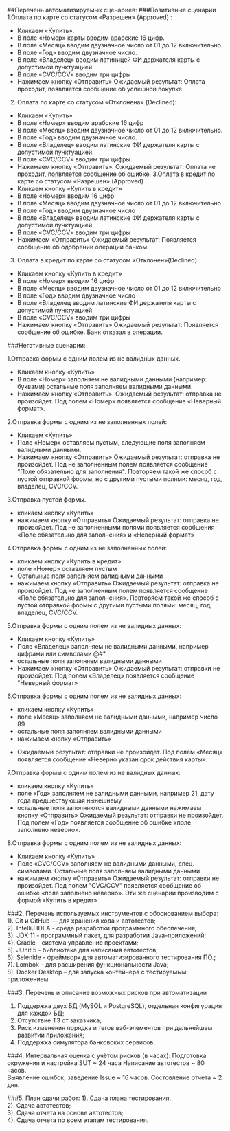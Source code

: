 ##Перечень автоматизируемых сценариев:
###Позитивные сценарии
1.Оплата по карте со статусом «Разрешен» (Approved) :
* Кликаем «Купить».
* В поле «Номер» карты вводим арабские 16 цифр.
* В поле «Месяц» вводим двузначное число от 01 до 12 включительно.
* В поле «Год» вводим двузначное число.
* В поле «Владелец» вводим латиницей ФИ держателя карты с допустимой пунктуацией.
* В поле «CVС/ССV» вводим три цифры
* Нажимаем кнопку «Отправить»
  Ожидаемый результат: Оплата проходит, появляется сообщение об успешной покупке.

2. Оплата по карте со статусом «Отклонена» (Declined):
* Кликаем «Купить»
* В поле «Номер» вводим арабские 16 цифр
* В поле «Месяц» вводим двузначное число от 01 до 12 включительно.
* В поле «Год» вводим двузначное число.
* В поле «Владелец» вводим латинские ФИ держателя карты с допустимой пунктуацией.
* В поле «CVC/CCV» вводим три цифры.
* Нажимаем кнопку «Отправить».
  Ожидаемый результат: Оплата не проходит, появляется сообщение об ошибке.
  3.Оплата в кредит по карте со статусом «Разрешен» (Approved)
* Кликаем кнопку «Купить в кредит»
* В поле «Номер»  вводим 16 цифр
* В поле «Месяц» вводим двузначное число от 01 до 12 включительно
* В поле «Год» вводим двузначное число
* В поле «Владелец» вводим латинские ФИ держателя карты с допустимой пунктуацией.
* В поле «CVC/CCV» вводим три цифры
* Нажимаем  «Отправить»
  Ожидаемый результат:  Появляется сообщение об одобрении операции банком.

3. Оплата в кредит по карте со статусом «Отклонен»(Declined)
* Кликаем кнопку «Купить в кредит»
* В поле «Номер» вводим 16 цифр
* В поле «Месяц» вводим двузначное число от 01 до 12 включительно
* В поле «Год» вводим двузначное число
* В поле «Владелец вводим латинские ФИ держателя карты с допустимой пунктуацией.
* В поле «CVC/CCV» вводим три цифры
* Нажимаем кнопку «Отправить»
  Ожидаемый результат: Появляется сообщение об ошибке. Банк отказал в операции.

###Негативные сценарии:

1.Отправка формы с одним полем из не валидных данных.
* Кликаем кнопку «Купить»
* В поле «Номер»  заполняем не валидными данными (например: буквами) остальные поля заполняем валидными данными.
* Нажимаем кнопку «Отправить».
  Ожидаемый результат: отправка не произойдет. Под полем «Номер» появляется сообщение «Неверный формат».  

2.Отправка формы с одним из не заполненных полей:  
* Кликаем «Купить»
* Поле «Номер» оставляем пустым, следующие поля заполняем валидными данными.
* Нажимаем кнопку «Отправить»
  Ожидаемый результат: отправка не произойдет. Под не заполненным полем появляется сообщение "Поле обязательно для заполнения".
  Повторяем такой же способ с пустой отправкой формы, но с другими пустыми полями: месяц, год, владелец, CVC/CCV.  


3.Отправка пустой формы.  
* кликаем кнопку «Купить»
* нажимаем кнопку «Отправить»
  Ожидаемый результат: отправка не произойдет.
  Под не заполненными полями появляется сообщения  «Поле обязательно для заполнения» и «Неверный формат»

4.Отправка формы с одним из не заполненных полей:
* кликаем кнопку «Купить в кредит»
* поле «Номер» оставляем пустым
* Остальные поля заполняем валидными данными
* нажимаем кнопку «Отправить»
  Ожидаемый результат: отправка не произойдет. Под не заполненным полем появляется сообщение «Поле обязательно для заполнения».
  Повторяем такой же способ с пустой отправкой формы с другими пустыми полями: месяц, год, владелец, CVC/CCV.


5.Отправка формы с одним полем из не валидных данных:
* Кликаем кнопку «Купить»
* Поле «Владелец» заполняем не валидными данными, например цифрами или символами @#*
* остальные поля заполняем валидными данными
* Нажимаем кнопку «Отправить»
  Ожидаемый результат: отправки не произойдет. Под полем «Владелец» появляется сообщение "Неверный формат»

6.Отправка формы с одним полем из не валидных данных:
* кликаем кнопку «Купить»
* поле «Месяц» заполняем не валидными данными, например число 89
* остальные поля заполняем валидными данными
* нажимаем кнопку «Отправить»
- Ожидаемый результат: отправки не произойдет. Под полем «Месяц» появляется сообщение «Неверно указан срок действия карты».

7.Отправка формы с одним полем из не валидных данных:
* кликаем кнопку «Купить»
* поле «Год» заполняем не валидными данными, например 21, дату года предшествующая нынешнему
* остальные поля заполняются валидными данными
  нажимаем кнопку «Отправить»
  Ожидаемый результат: отправки не произойдет.
  Под полем «Год» появляется сообщение об ошибке «поле заполнено неверно».

8.Отправка формы с одним полем из не валидных данных:
* Кликаем кнопку «Купить»
* Поле «CVC/CCV» заполняем не валидными данными, спец. символами. Остальные поля заполняем валидными данными
* нажимаем кнопку «Отправить»
  Ожидаемый результат: отправки не произойдет. Под полем "CVC/CCV" появляется сообщение об ошибке «поле заполнено неверно».
  Эти же сценарии производим с формой «Купить в кредит»



###2. Перечень используемых инструментов с обоснованием выбора:
1). Git и GitHub — для хранения кода и автотестов;  
2). IntelliJ IDEA - среда разработки программного обеспечения;  
3). JDK 11 - программный пакет, для разработки Java-приложений;  
4). Gradle - система управление проектами;  
5). JUnit 5 - библиотека для написания автотестов;  
6). Selenide - фреймворк для автоматизированного тестирования ПО.;  
7). Lombok – для расширения функциональности Java;  
8). Docker Desktop – для запуска контейнера с тестируемым приложением. 

###3. Перечень и описание возможных рисков при автоматизации
1) Поддержка двух БД  (MySQL и PostgreSQL), отдельная конфигурация для каждой БД;  
2) Отсутствие ТЗ от заказчика;  
3) Риск изменения порядка и тегов вэб-элементов при дальнейшем развитии приложения;
4) Поддержка симулятора банковских сервисов. 

###4. Интервальная оценка с учётом рисков (в часах):
Подготовка окружения и настройка SUT ~ 24 часа
Написание автотестов ~ 80 часов.  
Выявление ошибок, заведение Issue ~ 16 часов.
Состовление отчета ~ 2 дня.
     
###5. План сдачи работ:
1). Сдача плана тестирования.  
2). Сдача автотестов;  
3). Сдача отчета на основе автотестов;  
4). Сдача отчета по всем этапам тестирования.  